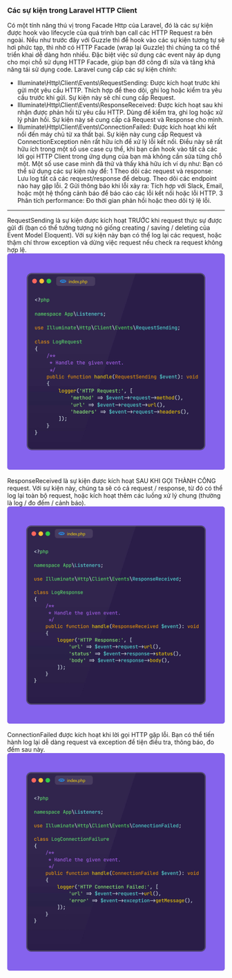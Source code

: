 ### Các sự kiện trong Laravel HTTP Client
Có một tính năng thú vị trong Facade Http của Laravel, đó là các sự kiện được hook vào lifecycle của quá trình bạn call các HTTP Request ra bên ngoài. Nếu như trước đây với Guzzle thì để hook vào các sự kiện tương tự sẽ hơi phức tạp, thì nhờ có HTTP Facade (wrap lại Guzzle) thì chúng ta có thể triển khai dễ dàng hơn nhiều. Đặc biệt việc sử dụng các event này áp dụng cho mọi chỗ sử dụng HTTP Facade, giúp bạn đỡ công đi sửa và tăng khả năng tái sử dụng code.
Laravel cung cấp các sự kiện chính:
+ Illuminate\Http\Client\Events\RequestSending: Được kích hoạt trước khi gửi một yêu cầu HTTP.
Thích hợp để theo dõi, ghi log hoặc kiểm tra yêu cầu trước khi gửi. Sự kiện này sẽ chỉ cung cấp Request.
+ Illuminate\Http\Client\Events\ResponseReceived: Được kích hoạt sau khi nhận được phản hồi từ yêu cầu HTTP.
Dùng để kiểm tra, ghi log hoặc xử lý phản hồi. Sự kiện này sẽ cung cấp cả Request và Response cho mình.
+ Illuminate\Http\Client\Events\ConnectionFailed: Được kích hoạt khi kết nối đến máy chủ từ xa thất bại.
Sự kiện này cung cấp Request và ConnectionException nên rất hữu ích để xử lý lỗi kết nối.
Điều này sẽ rất hữu ích trong một số use case cụ thể, khi bạn cần hook vào tất cả các lời gọi HTTP Client trong ứng dụng của bạn mà không cần sửa từng chỗ một. Một số use case mình đã thử và thấy khá hữu ích ví dụ như:
Bạn có thể sử dụng các sự kiện này để:
1 Theo dõi các request và response: Lưu log tất cả các request/response để debug.
Theo dõi các endpoint nào hay gặp lỗi.
2 Gửi thông báo khi lỗi xảy ra: Tích hợp với Slack, Email, hoặc một hệ thống cảnh báo để báo cáo các lỗi kết nối hoặc lỗi HTTP.
3 Phân tích performance: Đo thời gian phản hồi hoặc theo dõi tỷ lệ lỗi.
---
RequestSending là sự kiện được kích hoạt TRƯỚC khi request thực sự được gửi đi (bạn có thể tưởng tượng nó giống creating / saving / deleting của Event Model Eloquent). Với sự kiện này bạn có thể log lại các request, hoặc thậm chí throw exception và dừng việc request nếu check ra request không hợp lệ.
![Alt text](../images/Event/Event1.jpg)

ResponseReceived là sự kiện được kích hoạt SAU KHI GỌI THÀNH CÔNG request. Với sự kiện này, chúng ta sẽ có cả request / response, từ đó có thể log lại toàn bộ request, hoặc kích hoạt thêm các luồng xử lý chung (thường là log / đo đếm / cảnh báo).
![Alt text](../images/Event/Event2.jpg)

ConnectionFailed được kích hoạt khi lời gọi HTTP gặp lỗi. Bạn có thể tiến hành log lại dễ dàng request và exception để tiện điều tra, thông báo, đo đếm sau này.
![Alt text](../images/Event/Event3.jpg)
